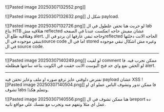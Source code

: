 ![[Pasted image 20250307132552.png]]

![[Pasted image 20250307132632.png]]
شكل ل payload.

![[Pasted image 20250307132726.png]]
لو جربت هنا تحقن علطول في ال lab بتاع HTB هتلاقيه مش reflected عشان مفيش حاجه اتعكست عندنا في الصفحه وهتلاقيه طلع ال alert.
وحاجه تبقي عارفها ان بردو في الreflected الحاجه الانت دخلتها بتبقي موجوده في الsource code اما في ال stored وغيره مش اشكال تبقي موجوده في ال source code.

-----------------------------------------------------------------------
![[Pasted image 20250307140249.png]]
لو لقيت comment ممكن تجرب فيه.
فا لو الحقن نفع واي حد فتح البوست الانت حقنت في الكونت بتاعه ساعتها هيطلعله alert.

-------------------------------------------------------------------------
نفترض دلوقتي عايز ترفع صوره او ملف وعايز تحقن فيه payload عشان XSS 
![[Pasted image 20250307140504.png]]
فا ممكن تدور وتشوف الناس عملو اي او تشوف labs وتتعلم هكذا.

![[Pasted image 20250307140556.png]]
فا هنا ممكن تشوف في الreport ده عمل اي مثلا وتفهم منه وتجرب مع نفسك علي مواقع تانيه.

